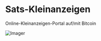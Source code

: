 # Sats-Kleinanzeigen
 Online-Kleinanzeigen-Portal auf/mit Bitcoin 
 
![Imager](https://github.com/oliverplass/Sats-Kleinanzeigen/blob/c16cd70a5d32a3ed87ee9f47a281e628c3b11ca3/Sats-Kleinanzeigen-Logo.png)
